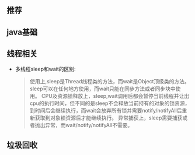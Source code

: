 ## 推荐


## java基础

## 线程相关
- 多线程sleep和wait的区别:
    > 使用上,sleep是Thread线程类的方法，而wait是Object顶级类的方法。sleep可以在任何地方使用，而wait只能在同步方法或者同步块中使用。
    > CPU及资源锁释放上，sleep,wait调用后都会暂停当前线程并让出cpu的执行时间，但不同的是sleep不会释放当前持有的对象的锁资源，到时间后会继续执行，而wait会放弃所有锁并需要notify/notifyAll后重新获取到对象锁资源后才能继续执行。
    > 异常捕获上，sleep需要捕获或者抛出异常，而wait/notify/notifyAll不需要。

## 垃圾回收